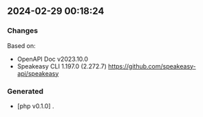 

## 2024-02-29 00:18:24
### Changes
Based on:
- OpenAPI Doc v2023.10.0 
- Speakeasy CLI 1.197.0 (2.272.7) https://github.com/speakeasy-api/speakeasy
### Generated
- [php v0.1.0] .